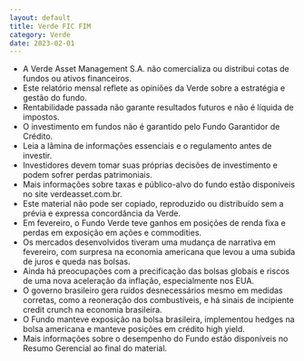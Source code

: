 ```yaml
---
layout: default
title: Verde FIC FIM
category: Verde
date: 2023-02-01
---
```


- A Verde Asset Management S.A. não comercializa ou distribui cotas de fundos ou ativos financeiros.
- Este relatório mensal reflete as opiniões da Verde sobre a estratégia e gestão do fundo.
- Rentabilidade passada não garante resultados futuros e não é líquida de impostos.
- O investimento em fundos não é garantido pelo Fundo Garantidor de Crédito.
- Leia a lâmina de informações essenciais e o regulamento antes de investir.
- Investidores devem tomar suas próprias decisões de investimento e podem sofrer perdas patrimoniais.
- Mais informações sobre taxas e público-alvo do fundo estão disponíveis no site verdeasset.com.br.
- Este material não pode ser copiado, reproduzido ou distribuído sem a prévia e expressa concordância da Verde.
- Em fevereiro, o Fundo Verde teve ganhos em posições de renda fixa e perdas em exposição em ações e commodities.
- Os mercados desenvolvidos tiveram uma mudança de narrativa em fevereiro, com surpresa na economia americana que levou a uma subida de juros e queda nas bolsas.
- Ainda há preocupações com a precificação das bolsas globais e riscos de uma nova aceleração da inflação, especialmente nos EUA.
- O governo brasileiro gera ruídos desnecessários mesmo em medidas corretas, como a reoneração dos combustíveis, e há sinais de incipiente credit crunch na economia brasileira.
- O Fundo manteve exposição na bolsa brasileira, implementou hedges na bolsa americana e manteve posições em crédito high yield.
- Mais informações sobre o desempenho do Fundo estão disponíveis no Resumo Gerencial ao final do material.